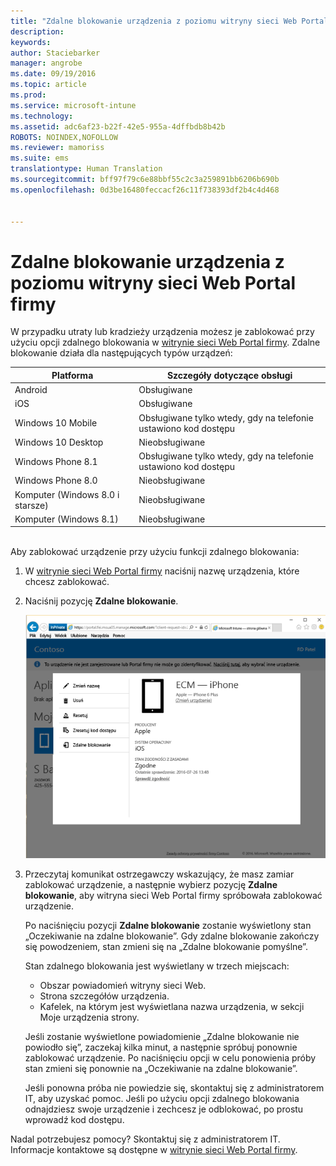 ```yaml
---
title: "Zdalne blokowanie urządzenia z poziomu witryny sieci Web Portal firmy | Microsoft Intune"
description: 
keywords: 
author: Staciebarker
manager: angrobe
ms.date: 09/19/2016
ms.topic: article
ms.prod: 
ms.service: microsoft-intune
ms.technology: 
ms.assetid: adc6af23-b22f-42e5-955a-4dffbdb8b42b
ROBOTS: NOINDEX,NOFOLLOW
ms.reviewer: mamoriss
ms.suite: ems
translationtype: Human Translation
ms.sourcegitcommit: bff97f79c6e88bbf55c2c3a259891bb6206b690b
ms.openlocfilehash: 0d3be16480feccacf26c11f738393df2b4c4d468


---
```



# Zdalne blokowanie urządzenia z poziomu witryny sieci Web Portal firmy

W przypadku utraty lub kradzieży urządzenia możesz je zablokować przy użyciu opcji zdalnego blokowania w [witrynie sieci Web Portal firmy](http://portal.manage.microsoft.com). Zdalne blokowanie działa dla następujących typów urządzeń:

Platforma  |Szczegóły dotyczące obsługi  
---------|---------
Android | Obsługiwane       
iOS | Obsługiwane
Windows 10 Mobile | Obsługiwane tylko wtedy, gdy na telefonie ustawiono kod dostępu     
Windows 10 Desktop | Nieobsługiwane  
Windows Phone 8.1 | Obsługiwane tylko wtedy, gdy na telefonie ustawiono kod dostępu
Windows Phone 8.0 | Nieobsługiwane
Komputer (Windows 8.0 i starsze) | Nieobsługiwane       
Komputer (Windows 8.1) | Nieobsługiwane

</br>
Aby zablokować urządzenie przy użyciu funkcji zdalnego blokowania:

1.  W [witrynie sieci Web Portal firmy](http://portal.manage.microsoft.com) naciśnij nazwę urządzenia, które chcesz zablokować.

2.  Naciśnij pozycję **Zdalne blokowanie**.

    ![remote-lock-option-on-company-portal-website](./media/iwp-screen-with-all-options.png)

3.  Przeczytaj komunikat ostrzegawczy wskazujący, że masz zamiar zablokować urządzenie, a następnie wybierz pozycję **Zdalne blokowanie**, aby witryna sieci Web Portal firmy spróbowała zablokować urządzenie.

    Po naciśnięciu pozycji **Zdalne blokowanie** zostanie wyświetlony stan „Oczekiwanie na zdalne blokowanie”.  Gdy zdalne blokowanie zakończy się powodzeniem, stan zmieni się na „Zdalne blokowanie pomyślne”.

    Stan zdalnego blokowania jest wyświetlany w trzech miejscach:

    * Obszar powiadomień witryny sieci Web.
    * Strona szczegółów urządzenia.
    * Kafelek, na którym jest wyświetlana nazwa urządzenia, w sekcji Moje urządzenia strony.

    Jeśli zostanie wyświetlone powiadomienie „Zdalne blokowanie nie powiodło się”, zaczekaj kilka minut, a następnie spróbuj ponownie zablokować urządzenie. Po naciśnięciu opcji w celu ponowienia próby stan zmieni się ponownie na „Oczekiwanie na zdalne blokowanie”.

    Jeśli ponowna próba nie powiedzie się, skontaktuj się z administratorem IT, aby uzyskać pomoc. Jeśli po użyciu opcji zdalnego blokowania odnajdziesz swoje urządzenie i zechcesz je odblokować, po prostu wprowadź kod dostępu.

Nadal potrzebujesz pomocy? Skontaktuj się z administratorem IT. Informacje kontaktowe są dostępne w [witrynie sieci Web Portal firmy](http://portal.manage.microsoft.com).




<!--HONumber=Sep16_HO3-->


